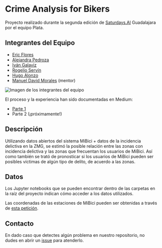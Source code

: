 # Crime Analysis for Bikers

Proyecto realizado durante la segunda edición de [Saturdays.AI](https://www.saturdays.ai/) Guadalajara por el equipo Plata.

## Integrantes del Equipo

- [Eric Flores](https://www.linkedin.com/in/floreseric/)
- [Alejandra Pedroza](https://www.linkedin.com/in/alejandra-pedroza-marchena-4a622bab/)
- [Iván Galaviz](https://www.linkedin.com/in/ivanovishado/)
- [Rogelio Servín](https://www.linkedin.com/in/jose-rogelio-servin-mendoza-855854151/)
- [Hugo Alonzo](https://www.linkedin.com/in/hhugoac/)
- [Manuel David Morales](https://www.linkedin.com/in/manueldmorales/) (mentor)

![Imagen de los integrantes del equipo](https://miro.medium.com/max/1400/0*ODpoA4x5y4eHNOon "Integrantes del equipo Plata")

El proceso y la experiencia han sido documentadas en Medium:

- [Parte 1](https://medium.com/saturdays-ai/machine-learning-y-zonas-seguras-para-ciclistas-parte-1-5b5737402bb9)
- Parte 2 (¡próximamente!)

## Descripción

Utilizando datos abiertos del sistema MiBici + datos de la incidencia delictiva en la ZMG, se estimó la posible relación entre las zonas con incidencia delictiva y las zonas que frecuentan los usuarios de MiBici. Así como también se trató de pronosticar si los usuarios de MiBici pueden ser posibles víctimas de algún tipo de delito, de acuerdo a las zonas.

## Datos

Los Jupyter notebooks que se pueden encontrar dentro de las carpetas en la raíz del proyecto indican cómo acceder a los datos utilizados.

Las coordenadas de las estaciones de MiBici pueden ser obtenidas a través de [esta petición](https://bikeshare-research.org/api/v1/categories/stations/fields/stnid,lat,lng/systems/guadalajara).

## Contacto

En dado caso que detectes algún problema en nuestro repositorio, no dudes en abrir un [issue](https://github.com/saturdaysai-gdl2-plata/datasets/issues) para atenderlo.

